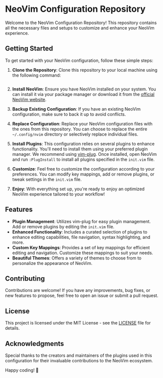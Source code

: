 # NeoVim Configuration Repository

Welcome to the NeoVim Configuration Repository! This repository contains all the necessary files and setups to customize and enhance your NeoVim experience.

## Getting Started

To get started with your NeoVim configuration, follow these simple steps:

1. **Clone the Repository**: Clone this repository to your local machine using the following command:
   
``` git clone <repository-url>
```

2. **Install NeoVim**: Ensure you have NeoVim installed on your system. You can install it via your package manager or download it from the [official NeoVim website](https://neovim.io/).

3. **Backup Existing Configuration**: If you have an existing NeoVim configuration, make sure to back it up to avoid conflicts.

4. **Replace Configuration**: Replace your NeoVim configuration files with the ones from this repository. You can choose to replace the entire `~/.config/nvim` directory or selectively replace individual files.

5. **Install Plugins**: This configuration relies on several plugins to enhance functionality. You'll need to install them using your preferred plugin manager. We recommend using [vim-plug](https://github.com/junegunn/vim-plug). Once installed, open NeoVim and run `:PlugInstall` to install all plugins specified in the `init.vim` file.

6. **Customize**: Feel free to customize the configuration according to your preferences. You can modify key mappings, add or remove plugins, or tweak settings in the `init.vim` file.

7. **Enjoy**: With everything set up, you're ready to enjoy an optimized NeoVim experience tailored to your workflow!

## Features

- **Plugin Management**: Utilizes vim-plug for easy plugin management. Add or remove plugins by editing the `init.vim` file.
- **Enhanced Functionality**: Includes a curated selection of plugins to enhance editing capabilities, file navigation, syntax highlighting, and more.
- **Custom Key Mappings**: Provides a set of key mappings for efficient editing and navigation. Customize these mappings to suit your needs.
- **Beautiful Themes**: Offers a variety of themes to choose from to personalize the appearance of NeoVim.

## Contributing

Contributions are welcome! If you have any improvements, bug fixes, or new features to propose, feel free to open an issue or submit a pull request.

## License

This project is licensed under the MIT License - see the [LICENSE](LICENSE) file for details.

## Acknowledgments

Special thanks to the creators and maintainers of the plugins used in this configuration for their invaluable contributions to the NeoVim ecosystem.

Happy coding! 🚀
